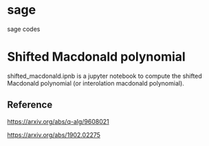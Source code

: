 # sage
sage codes

# Shifted Macdonald polynomial

shifted_macdonald.ipnb is a jupyter notebook to compute the shifted Macdonald polynomial (or interolation macdonald polynomial).

## Reference

https://arxiv.org/abs/q-alg/9608021

https://arxiv.org/abs/1902.02275
